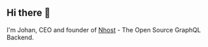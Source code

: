 ## Hi there 👋

I'm Johan, CEO and founder of [Nhost](https://nhost.io) - The Open Source GraphQL Backend.
